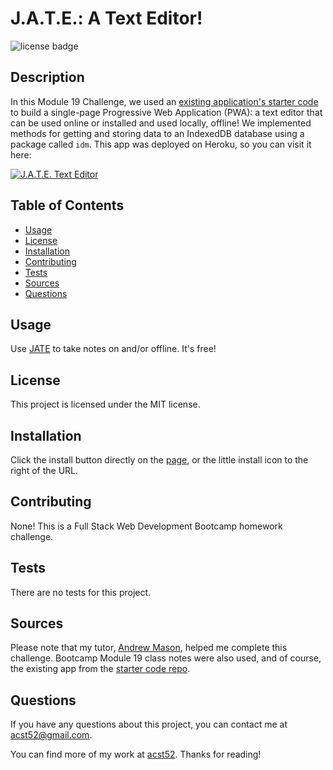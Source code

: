 # J.A.T.E.: A Text Editor!

![license badge](https://img.shields.io/badge/license-MIT-brightgreen)

## Description

In this Module 19 Challenge, we used an [existing application's starter code](https://github.com/coding-boot-camp/cautious-meme) to build a single-page Progressive Web Application (PWA): a text editor that can be used online or installed and used locally, offline! We implemented methods for getting and storing data to an IndexedDB database using a package called `idm`. This app was deployed on Heroku, so you can visit it here:


[![J.A.T.E. Text Editor](https://user-images.githubusercontent.com/116177485/236590010-d8ce99b0-1927-474d-a90f-68b602037fd4.png)](https://pure-fjord-54277.herokuapp.com/)

## Table of Contents

* [Usage](#usage)
* [License](#license)
* [Installation](#installation)
* [Contributing](#contributing)
* [Tests](#tests)
* [Sources](#sources)
* [Questions](#questions)

## Usage

Use [JATE](https://pure-fjord-54277.herokuapp.com/) to take notes on and/or offline. It's free!

## License

This project is licensed under the MIT license.

## Installation

Click the install button directly on the [page](https://pure-fjord-54277.herokuapp.com/), or the little install icon to the right of the URL.

## Contributing

None! This is a Full Stack Web Development Bootcamp homework challenge.

## Tests

There are no tests for this project.

## Sources

Please note that my tutor, [Andrew Mason](https://github.com/atmason90), helped me complete this challenge. Bootcamp Module 19 class notes were also used, and of course, the existing app from the [starter code repo](https://github.com/coding-boot-camp/cautious-meme).

## Questions

If you have any questions about this project, you can contact me at acst52@gmail.com.

You can find more of my work at [acst52](https://github.com/acst52/). Thanks for reading!
